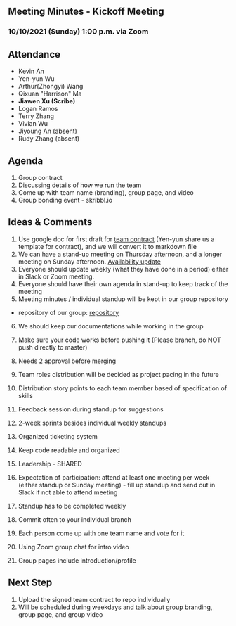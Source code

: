 ## Meeting Minutes - Kickoff Meeting

### 10/10/2021 (Sunday) 1:00 p.m. via Zoom

## Attendance

- Kevin An
- Yen-yun Wu
- Arthur(Zhongyi) Wang
- Qixuan "Harrison" Ma
- **Jiawen Xu (Scribe)**
- Logan Ramos
- Terry Zhang
- Vivian Wu
- Jiyoung An (absent)
- Rudy Zhang (absent)

## Agenda

1. Group contract
2. Discussing details of how we run the team
3. Come up with team name (branding), group page, and video
4. Group bonding event - skribbl.io

## Ideas & Comments

1. Use google doc for first draft for [team contract](https://docs.google.com/document/d/1O0kvgBc5t3iqWs2eXWbfYBEb58oqkMlJCBcGpzxDPV8/edit) (Yen-yun share us a template for contract), and we will convert it to markdown file
2. We can have a stand-up meeting on Thursday afternoon, and a longer meeting on Sunday afternoon. [Availability update](https://www.when2meet.com/?13175372-28DpZ)
3. Everyone should update weekly (what they have done in a period) either in Slack or Zoom meeting.
4. Everyone should have their own agenda in stand-up to keep track of the meeting
5. Meeting minutes / individual standup will be kept in our group repository

- repository of our group: [repository](https://github.com/cse110-sp21-group35/cse110-sp21-group35)

6. We should keep our documentations while working in the group
7. Make sure your code works before pushing it (Please branch, do NOT push directly to master)
8. Needs 2 approval before merging
9. Team roles distribution will be decided as project pacing in the future
10. Distribution story points to each team member based of specification of skills
11. Feedback session during standup for suggestions
12. 2-week sprints besides individual weekly standups
13. Organized ticketing system

14. Keep code readable and organized
15. Leadership - SHARED
16. Expectation of participation: attend at least one meeting per week (either standup or Sunday meeting) - fill up standup and send out in Slack if not able to attend meeting
17. Standup has to be completed weekly
18. Commit often to your individual branch

19. Each person come up with one team name and vote for it
20. Using Zoom group chat for intro video
21. Group pages include introduction/profile

## Next Step

1.  Upload the signed team contract to repo individually
2.  Will be scheduled during weekdays and talk about group branding, group page, and group video
